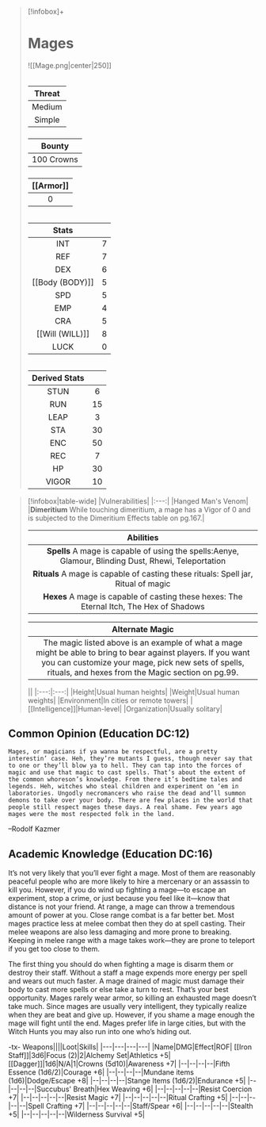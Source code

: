 
>[!infobox]+
># Mages
>![[Mage.png|center|250]]
>###### 
>|Threat|
>|:---:|
>|Medium|
>|Simple|
>##### 
>|Bounty|
>|:---:|
>|100 Crowns|
>#####
>|[[Armor]]|
>|:---:|
>|0|
>###### 
>|Stats||
>|:---:|:---:|
>|INT|7|
>|REF|7|
>|DEX|6|
>|[[Body (BODY)]]|5|
>|SPD|5|
>|EMP|4|
>|CRA|5|
>|[[Will (WILL)]]|8|
>|LUCK|0|
>######
>|Derived Stats||
>|:---:|:---:|
>|STUN|6|
>|RUN|15|
>|LEAP|3|
>|STA|30|
>|ENC|50|
>|REC|7|
>|HP|30|
>|VIGOR|10|

>[!infobox|table-wide]
>|Vulnerabilities|
>|:---:|
>|Hanged Man's Venom|
>|**Dimeritium** While touching dimeritium, a mage has a Vigor of 0 and is subjected to the Dimeritium Effects table on pg.167.|
>
>|Abilities|
>|:---:|
>|**Spells** A mage is capable of using the spells:Aenye, Glamour, Blinding Dust, Rhewi, Teleportation|
>|**Rituals** A mage is capable of casting these rituals: Spell jar, Ritual of magic|
>|**Hexes** A mage is capable of casting these hexes: The Eternal Itch, The Hex of Shadows|
>
>|Alternate Magic|
>|:---:|
>|The magic listed above is an example of what a mage might be able to bring to bear against players. If you want you can customize your mage, pick new sets of spells, rituals, and hexes from the Magic section on pg.99.|
>
>||
>|:---:|:---:|
>|Height|Usual human heights|
>|Weight|Usual human weights|
>|Environment|In cities or remote towers|
>|[[Intelligence]]|Human-level|
>|Organization|Usually solitary|

## Common Opinion (Education DC:12)
```ad-quote
Mages, or magicians if ya wanna be respectful, are a pretty interestin’ case. Heh, they’re mutants I guess, though never say that to one or they’ll blow ya to hell. They can tap into the forces of magic and use that magic to cast spells. That’s about the extent of the common whoreson’s knowledge. From there it’s bedtime tales and legends. Heh, witches who steal children and experiment on ‘em in laboratories. Ungodly necromancers who raise the dead and’ll summon demons to take over your body. There are few places in the world that people still respect mages these days. A real shame. Few years ago mages were the most respected folk in the land.
```
–Rodolf Kazmer

## Academic Knowledge (Education DC:16)
It’s not very likely that you’ll ever fight a mage. Most of them are reasonably peaceful people who are more likely to hire a mercenary or an assassin to kill you. However, if you do wind up fighting a mage—to escape an experiment, stop a crime, or just because you feel like it—know that distance is not your friend. At range, a mage can throw a tremendous amount of power at you. Close range combat is a far better bet. Most mages practice less at melee combat then they do at spell casting. Their melee weapons are also less damaging and more prone to breaking. Keeping in melee range with a mage takes work—they are prone to teleport if you get too close to them.

The first thing you should do when fighting a mage is disarm them or destroy their staff. Without a staff a mage expends more energy per spell and wears out much faster. A mage drained of magic must damage their body to cast more spells or else take a turn to rest. That’s your best opportunity. Mages rarely wear armor, so killing an exhausted mage doesn’t take much. Since mages are usually very intelligent, they typically realize when they are beat and give up. However, if you shame a mage enough the mage will fight until the end. Mages prefer life in large cities, but with the Witch Hunts you may also run into one who’s hiding out.

-tx-
Weapons||||Loot|Skills|
|---|---|---|---|
|Name|DMG|Effect|ROF|
[[Iron Staff]]|3d6|Focus (2)|2|Alchemy Set|Athletics +5|
[[Dagger]]|1d6|N/A|1|Crowns (5d10)|Awareness  +7|
|--|--|--|--|Fifth Essence (1d6/2)|Courage +6|
|--|--|--|--|Mundane items (1d6)|Dodge/Escape +8|
|--|--|--|--|Stange Items (1d6/2)|Endurance +5|
|--|--|--|--|Succubus' Breath|Hex Weaving +6|
|--|--|--|--|--|Resist Coercion +7|
|--|--|--|--|--|Resist Magic +7|
|--|--|--|--|--|Ritual Crafting +5|
|--|--|--|--|--|Spell Crafting +7|
|--|--|--|--|--|Staff/Spear +6|
|--|--|--|--|--|Stealth +5|
|--|--|--|--|--|Wilderness Survival +5|